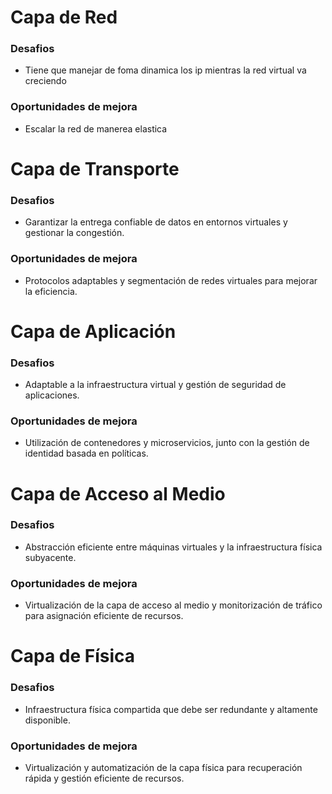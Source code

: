 # Capa de Red
### Desafios
- Tiene que manejar de foma dinamica los ip mientras la red virtual va creciendo

### Oportunidades de mejora
- Escalar la red de manerea elastica

# Capa de Transporte
### Desafios
- Garantizar la entrega confiable de datos en entornos virtuales y gestionar la congestión.

### Oportunidades de mejora
-  Protocolos adaptables y segmentación de redes virtuales para mejorar la eficiencia.

# Capa de Aplicación
### Desafios
- Adaptable a la infraestructura virtual y gestión de seguridad de aplicaciones.

### Oportunidades de mejora
- Utilización de contenedores y microservicios, junto con la gestión de identidad basada en políticas.

# Capa de Acceso al Medio
### Desafios
-  Abstracción eficiente entre máquinas virtuales y la infraestructura física subyacente.

### Oportunidades de mejora
- Virtualización de la capa de acceso al medio y monitorización de tráfico para asignación eficiente de recursos.

# Capa de Física
### Desafios
-  Infraestructura física compartida que debe ser redundante y altamente disponible.

### Oportunidades de mejora
- Virtualización y automatización de la capa física para recuperación rápida y gestión eficiente de recursos.
